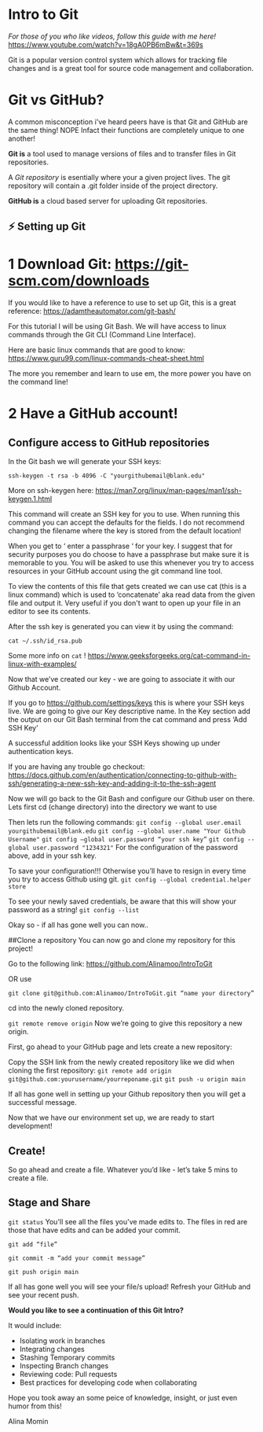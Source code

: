 # Intro to Git

*For those of you who like videos, follow this guide with me here!* https://www.youtube.com/watch?v=18gA0PB6mBw&t=369s 

Git is a popular version control system which allows for tracking file changes and is a great tool for source code management and collaboration. 

# Git vs GitHub? 
A common misconception i've heard peers have is that Git and GitHub are the same thing!
NOPE
Infact their functions are completely unique to one another!

**Git is** a tool used to manage versions of files and to transfer files in Git repositories. 

A *Git repository* is esentially where your a given project lives. The git repository will contain a .git folder inside of the project directory. 

**GitHub is** a cloud based server for uploading Git repositories. 


## ⚡️ Setting up Git 

# 1 Download Git: https://git-scm.com/downloads

If you would like to have a reference to use to set up Git, this is a great reference: https://adamtheautomator.com/git-bash/

For this tutorial I will be using Git Bash. We will have access to linux commands through the Git CLI (Command Line Interface).

Here are basic linux commands that are good to know:
https://www.guru99.com/linux-commands-cheat-sheet.html

The more you remember and learn to use em, the more power you have on the command line!

# 2 Have a GitHub account! 


## ️️Configure access to GitHub repositories
In the Git bash we will generate your SSH keys:

`ssh-keygen -t rsa -b 4096 -C "yourgithubemail@blank.edu"`

More on ssh-keygen here: https://man7.org/linux/man-pages/man1/ssh-keygen.1.html

This command will create an SSH key for you to use. When running this command you can accept the defaults for the fields. I do not recommend changing the filename where the key is stored from the default location!

When you get to ‘ enter a passphrase ‘ for your key. I suggest that for security purposes you do choose to have a passphrase but make sure it is memorable to you. You will be asked to use this whenever you try to access resources in your GitHub account using the git command line tool. 

To view the contents of this file that gets created we can use cat (this is a linux command) which is used to ‘concatenate’ aka read data from the given file and output it. Very useful if you don't want to open up your file in an editor to see its contents. 

After the ssh key is generated you can view it by using the command:

`cat ~/.ssh/id_rsa.pub`

Some more info on `cat` ! https://www.geeksforgeeks.org/cat-command-in-linux-with-examples/

Now that we’ve created our key - we are going to associate it with our Github Account.

If you go to https://github.com/settings/keys this is where your SSH keys live. We are going to give our Key descriptive name. In the Key section add the output on our Git Bash terminal from the cat command and press ‘Add SSH Key’

A successful addition looks like your SSH Keys showing up under authentication keys. 

If you are having any trouble go checkout: https://docs.github.com/en/authentication/connecting-to-github-with-ssh/generating-a-new-ssh-key-and-adding-it-to-the-ssh-agent


Now we will go back to the Git Bash and configure our Github user on there. 
Lets first cd (change directory) into the directory we want to use

Then lets run the following commands:
`git config --global user.email yourgithubemail@blank.edu`
`git config --global user.name "Your Github Username"`
`git config –global user.password “your ssh key”`
`git config --global user.password "1234321"`
For the configuration of the password above, add in your ssh key.

To save your configuration!!!
Otherwise you’ll have to resign in every time you try to access Github using git. 
`git config --global credential.helper store`

To see your newly saved credentials, be aware that this will show your password as a string! 
`git config --list`

Okay so - if all has gone well you can now..

##Clone a repository
You can now go and clone my repository for this project!

Go to the following link: 
https://github.com/Alinamoo/IntroToGit

OR use

`git clone git@github.com:Alinamoo/IntroToGit.git “name your directory”`

cd into the newly cloned repository.

`git remote remove origin`
Now we’re going to give this repository a new origin.

First, go ahead to your GitHub page and lets create a new repository:

Copy the SSH link from the newly created repository like we did when cloning the first repository:
`git remote add origin git@github.com:yourusername/yourreponame.git`
`git push -u origin main`

If all has gone well in setting up your Github repository then you will get a successful message.

Now that we have our environment set up, we are ready to start development!

## Create!
So go ahead and create a file. Whatever you’d like - let’s take 5 mins to create a file. 

## Stage and Share

`git status`
You'll see all the files you've made edits to. The files in red are those that have edits and can be added your commit.

`git add “file”`

`git commit -m “add your commit message”`

`git push origin main` 

If all has gone well you will see your file/s upload! Refresh your GitHub and see your recent push. 

**Would you like to see a continuation of this Git Intro?**

It would include:
- Isolating work in branches
- Integrating changes
- Stashing Temporary commits
- Inspecting Branch changes  
- Reviewing code: Pull requests
- Best practices for developing code when collaborating

Hope you took away an some peice of knowledge, insight, or just even humor from this!

Alina Momin


